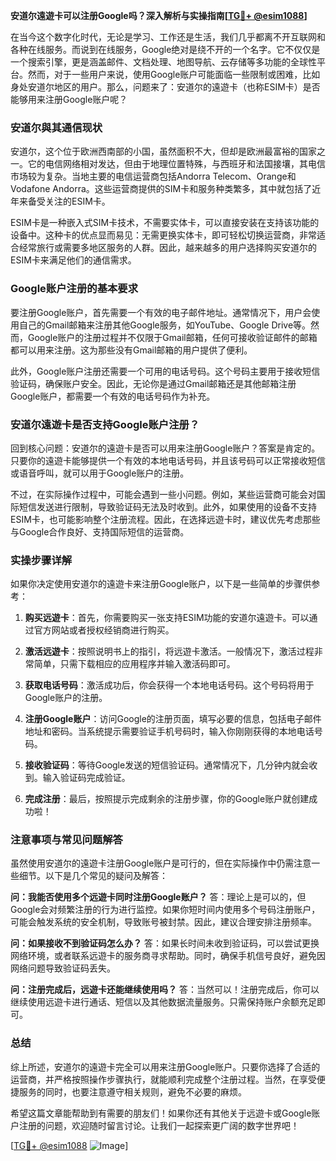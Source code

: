 **安道尔遠遊卡可以注册Google吗？深入解析与实操指南[[TG💪+ @esim1088](https://t.me/s/esim1088)]**

在当今这个数字化时代，无论是学习、工作还是生活，我们几乎都离不开互联网和各种在线服务。而说到在线服务，Google绝对是绕不开的一个名字。它不仅仅是一个搜索引擎，更是涵盖邮件、文档处理、地图导航、云存储等多功能的全球性平台。然而，对于一些用户来说，使用Google账户可能面临一些限制或困难，比如身处安道尔地区的用户。那么，问题来了：安道尔的遠遊卡（也称ESIM卡）是否能够用来注册Google账户呢？

### 安道尔與其通信现状

安道尔，这个位于欧洲西南部的小国，虽然面积不大，但却是欧洲最富裕的国家之一。它的电信网络相对发达，但由于地理位置特殊，与西班牙和法国接壤，其电信市场较为复杂。当地主要的电信运营商包括Andorra Telecom、Orange和Vodafone Andorra。这些运营商提供的SIM卡和服务种类繁多，其中就包括了近年来备受关注的ESIM卡。

ESIM卡是一种嵌入式SIM卡技术，不需要实体卡，可以直接安装在支持该功能的设备中。这种卡的优点显而易见：无需更换实体卡，即可轻松切换运营商，非常适合经常旅行或需要多地区服务的人群。因此，越来越多的用户选择购买安道尔的ESIM卡来满足他们的通信需求。

### Google账户注册的基本要求

要注册Google账户，首先需要一个有效的电子邮件地址。通常情况下，用户会使用自己的Gmail邮箱来注册其他Google服务，如YouTube、Google Drive等。然而，Google账户的注册过程并不仅限于Gmail邮箱，任何可接收验证邮件的邮箱都可以用来注册。这为那些没有Gmail邮箱的用户提供了便利。

此外，Google账户注册还需要一个可用的电话号码。这个号码主要用于接收短信验证码，确保账户安全。因此，无论你是通过Gmail邮箱还是其他邮箱注册Google账户，都需要一个有效的电话号码作为补充。

### 安道尔遠遊卡是否支持Google账户注册？

回到核心问题：安道尔的遠遊卡是否可以用来注册Google账户？答案是肯定的。只要你的遠遊卡能够提供一个有效的本地电话号码，并且该号码可以正常接收短信或语音呼叫，就可以用于Google账户的注册。

不过，在实际操作过程中，可能会遇到一些小问题。例如，某些运营商可能会对国际短信发送进行限制，导致验证码无法及时收到。此外，如果使用的设备不支持ESIM卡，也可能影响整个注册流程。因此，在选择远遊卡时，建议优先考虑那些与Google合作良好、支持国际短信的运营商。

### 实操步骤详解

如果你决定使用安道尔的遠遊卡来注册Google账户，以下是一些简单的步骤供参考：

1. **购买远遊卡**：首先，你需要购买一张支持ESIM功能的安道尔遠遊卡。可以通过官方网站或者授权经销商进行购买。
   
2. **激活远遊卡**：按照说明书上的指引，将远遊卡激活。一般情况下，激活过程非常简单，只需下载相应的应用程序并输入激活码即可。

3. **获取电话号码**：激活成功后，你会获得一个本地电话号码。这个号码将用于Google账户的注册。

4. **注册Google账户**：访问Google的注册页面，填写必要的信息，包括电子邮件地址和密码。当系统提示需要验证手机号码时，输入你刚刚获得的本地电话号码。

5. **接收验证码**：等待Google发送的短信验证码。通常情况下，几分钟内就会收到。输入验证码完成验证。

6. **完成注册**：最后，按照提示完成剩余的注册步骤，你的Google账户就创建成功啦！

### 注意事项与常见问题解答

虽然使用安道尔的遠遊卡注册Google账户是可行的，但在实际操作中仍需注意一些细节。以下是几个常见的疑问及解答：

**问：我能否使用多个远遊卡同时注册Google账户？**
答：理论上是可以的，但Google会对频繁注册的行为进行监控。如果你短时间内使用多个号码注册账户，可能会触发系统的安全机制，导致账号被封禁。因此，建议合理安排注册频率。

**问：如果接收不到验证码怎么办？**
答：如果长时间未收到验证码，可以尝试更换网络环境，或者联系远遊卡的服务商寻求帮助。同时，确保手机信号良好，避免因网络问题导致验证码丢失。

**问：注册完成后，远遊卡还能继续使用吗？**
答：当然可以！注册完成后，你可以继续使用远遊卡进行通话、短信以及其他数据流量服务。只需保持账户余额充足即可。

### 总结

综上所述，安道尔的遠遊卡完全可以用来注册Google账户。只要你选择了合适的运营商，并严格按照操作步骤执行，就能顺利完成整个注册过程。当然，在享受便捷服务的同时，也要注意遵守相关规则，避免不必要的麻烦。

希望这篇文章能帮助到有需要的朋友们！如果你还有其他关于远遊卡或Google账户注册的问题，欢迎随时留言讨论。让我们一起探索更广阔的数字世界吧！

[[TG💪+ @esim1088](https://t.me/s/esim1088) ![Image](https://i.postimg.cc/4NQfJmqS/Snipaste-2025-05-13-00-14-12.png)]